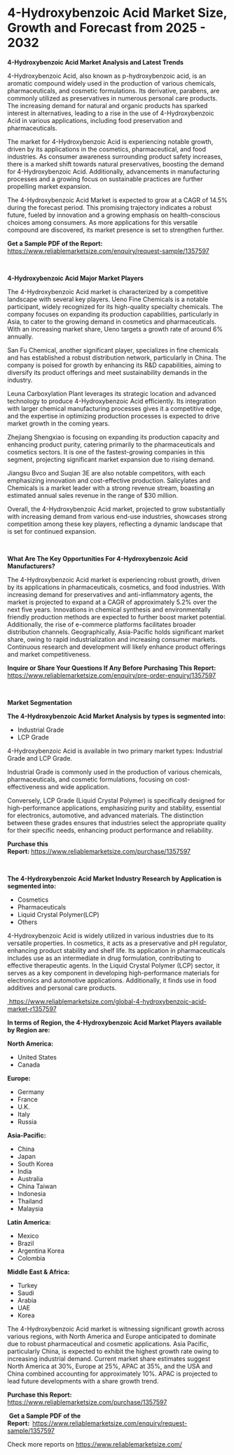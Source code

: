 <p><h1>4-Hydroxybenzoic Acid Market Size, Growth and Forecast from 2025 - 2032</h1></p><p><strong>4-Hydroxybenzoic Acid Market Analysis and Latest Trends</strong></p>
<p><p>4-Hydroxybenzoic Acid, also known as p-hydroxybenzoic acid, is an aromatic compound widely used in the production of various chemicals, pharmaceuticals, and cosmetic formulations. Its derivative, parabens, are commonly utilized as preservatives in numerous personal care products. The increasing demand for natural and organic products has sparked interest in alternatives, leading to a rise in the use of 4-Hydroxybenzoic Acid in various applications, including food preservation and pharmaceuticals.</p><p>The market for 4-Hydroxybenzoic Acid is experiencing notable growth, driven by its applications in the cosmetics, pharmaceutical, and food industries. As consumer awareness surrounding product safety increases, there is a marked shift towards natural preservatives, boosting the demand for 4-Hydroxybenzoic Acid. Additionally, advancements in manufacturing processes and a growing focus on sustainable practices are further propelling market expansion.</p><p>The 4-Hydroxybenzoic Acid Market is expected to grow at a CAGR of 14.5% during the forecast period. This promising trajectory indicates a robust future, fueled by innovation and a growing emphasis on health-conscious choices among consumers. As more applications for this versatile compound are discovered, its market presence is set to strengthen further.</p></p>
<p><strong>Get a Sample PDF of the Report:&nbsp;</strong> <a href="https://www.reliablemarketsize.com/enquiry/request-sample/1357597?utm_campaign=2475&utm_medium=2&utm_source=Github&utm_content=ia&utm_term=02042025&utm_id=4-hydroxybenzoic-acid">https://www.reliablemarketsize.com/enquiry/request-sample/1357597</a></p>
<p>&nbsp;</p>
<p><strong>4-Hydroxybenzoic Acid Major Market Players</strong></p>
<p><p>The 4-Hydroxybenzoic Acid market is characterized by a competitive landscape with several key players. Ueno Fine Chemicals is a notable participant, widely recognized for its high-quality specialty chemicals. The company focuses on expanding its production capabilities, particularly in Asia, to cater to the growing demand in cosmetics and pharmaceuticals. With an increasing market share, Ueno targets a growth rate of around 6% annually.</p><p>San Fu Chemical, another significant player, specializes in fine chemicals and has established a robust distribution network, particularly in China. The company is poised for growth by enhancing its R&D capabilities, aiming to diversify its product offerings and meet sustainability demands in the industry.</p><p>Leuna Carboxylation Plant leverages its strategic location and advanced technology to produce 4-Hydroxybenzoic Acid efficiently. Its integration with larger chemical manufacturing processes gives it a competitive edge, and the expertise in optimizing production processes is expected to drive market growth in the coming years.</p><p>Zhejiang Shengxiao is focusing on expanding its production capacity and enhancing product purity, catering primarily to the pharmaceuticals and cosmetics sectors. It is one of the fastest-growing companies in this segment, projecting significant market expansion due to rising demand.</p><p>Jiangsu Bvco and Suqian 3E are also notable competitors, with each emphasizing innovation and cost-effective production. Salicylates and Chemicals is a market leader with a strong revenue stream, boasting an estimated annual sales revenue in the range of $30 million.</p><p>Overall, the 4-Hydroxybenzoic Acid market, projected to grow substantially with increasing demand from various end-use industries, showcases strong competition among these key players, reflecting a dynamic landscape that is set for continued expansion.</p></p>
<p>&nbsp;</p>
<p><strong>What Are The Key Opportunities For 4-Hydroxybenzoic Acid Manufacturers?</strong></p>
<p><p>The 4-Hydroxybenzoic Acid market is experiencing robust growth, driven by its applications in pharmaceuticals, cosmetics, and food industries. With increasing demand for preservatives and anti-inflammatory agents, the market is projected to expand at a CAGR of approximately 5.2% over the next five years. Innovations in chemical synthesis and environmentally friendly production methods are expected to further boost market potential. Additionally, the rise of e-commerce platforms facilitates broader distribution channels. Geographically, Asia-Pacific holds significant market share, owing to rapid industrialization and increasing consumer markets. Continuous research and development will likely enhance product offerings and market competitiveness.</p></p>
<p><strong>Inquire or Share Your Questions If Any Before Purchasing This Report:</strong> <a href="https://www.reliablemarketsize.com/enquiry/pre-order-enquiry/1357597?utm_campaign=2475&utm_medium=2&utm_source=Github&utm_content=ia&utm_term=02042025&utm_id=4-hydroxybenzoic-acid">https://www.reliablemarketsize.com/enquiry/pre-order-enquiry/1357597</a></p>
<p>&nbsp;</p>
<p><strong>Market Segmentation</strong></p>
<p><strong>The 4-Hydroxybenzoic Acid Market Analysis by types is segmented into:</strong></p>
<p><ul><li>Industrial Grade</li><li>LCP Grade</li></ul></p>
<p><p>4-Hydroxybenzoic Acid is available in two primary market types: Industrial Grade and LCP Grade. </p><p>Industrial Grade is commonly used in the production of various chemicals, pharmaceuticals, and cosmetic formulations, focusing on cost-effectiveness and wide application. </p><p>Conversely, LCP Grade (Liquid Crystal Polymer) is specifically designed for high-performance applications, emphasizing purity and stability, essential for electronics, automotive, and advanced materials. The distinction between these grades ensures that industries select the appropriate quality for their specific needs, enhancing product performance and reliability.</p></p>
<p><strong>Purchase this Report:&nbsp;</strong><a href="https://www.reliablemarketsize.com/purchase/1357597?utm_campaign=2475&utm_medium=2&utm_source=Github&utm_content=ia&utm_term=02042025&utm_id=4-hydroxybenzoic-acid">https://www.reliablemarketsize.com/purchase/1357597</a></p>
<p>&nbsp;</p>
<p><strong>The 4-Hydroxybenzoic Acid Market Industry Research by Application is segmented into:</strong></p>
<p><ul><li>Cosmetics</li><li>Pharmaceuticals</li><li>Liquid Crystal Polymer(LCP)</li><li>Others</li></ul></p>
<p><p>4-Hydroxybenzoic Acid is widely utilized in various industries due to its versatile properties. In cosmetics, it acts as a preservative and pH regulator, enhancing product stability and shelf life. Its application in pharmaceuticals includes use as an intermediate in drug formulation, contributing to effective therapeutic agents. In the Liquid Crystal Polymer (LCP) sector, it serves as a key component in developing high-performance materials for electronics and automotive applications. Additionally, it finds use in food additives and personal care products.</p></p>
<p><a href="https://www.reliablemarketsize.com/global-4-hydroxybenzoic-acid-market-r1357597?utm_campaign=2475&utm_medium=2&utm_source=Github&utm_content=ia&utm_term=02042025&utm_id=4-hydroxybenzoic-acid">&nbsp;https://www.reliablemarketsize.com/global-4-hydroxybenzoic-acid-market-r1357597</a></p>
<p><strong>In terms of Region, the 4-Hydroxybenzoic Acid Market Players available by Region are:</strong></p>
<p>
    <p> <strong> North America: </strong>
        <ul>
            <li>United States</li>
            <li>Canada</li>
        </ul>
        </p> 
    <p> <strong> Europe: </strong>
        <ul>
            <li>Germany</li>
            <li>France</li>
            <li>U.K.</li>
            <li>Italy</li>
            <li>Russia</li>
        </ul>
        </p> 
    <p> <strong> Asia-Pacific: </strong>
        <ul>
            <li>China</li>
            <li>Japan</li>
            <li>South Korea</li>
            <li>India</li>
            <li>Australia</li>
            <li>China Taiwan</li>
            <li>Indonesia</li>
            <li>Thailand</li>
            <li>Malaysia</li>
        </ul>
        </p> 
    <p> <strong> Latin America: </strong>
        <ul>
            <li>Mexico</li>
            <li>Brazil</li>
            <li>Argentina Korea</li>
            <li>Colombia</li>
        </ul>
        </p> 
    <p> <strong> Middle East & Africa: </strong>
        <ul>
            <li>Turkey</li>
            <li>Saudi</li>
            <li>Arabia</li>
            <li>UAE</li>
            <li>Korea</li>
        </ul>
    </p>
    </p>
<p><p>The 4-Hydroxybenzoic Acid market is witnessing significant growth across various regions, with North America and Europe anticipated to dominate due to robust pharmaceutical and cosmetic applications. Asia Pacific, particularly China, is expected to exhibit the highest growth rate owing to increasing industrial demand. Current market share estimates suggest North America at 30%, Europe at 25%, APAC at 35%, and the USA and China combined accounting for approximately 10%. APAC is projected to lead future developments with a share growth trend.</p></p>
<p><strong>Purchase this Report: </strong><a href="https://www.reliablemarketsize.com/purchase/1357597?utm_campaign=2475&utm_medium=2&utm_source=Github&utm_content=ia&utm_term=02042025&utm_id=4-hydroxybenzoic-acid">https://www.reliablemarketsize.com/purchase/1357597</a></p>
<p>&nbsp;<strong>Get a Sample PDF of the Report:&nbsp;&nbsp;</strong><a href="https://www.reliablemarketsize.com/enquiry/request-sample/1357597?utm_campaign=2475&utm_medium=2&utm_source=Github&utm_content=ia&utm_term=02042025&utm_id=4-hydroxybenzoic-acid">https://www.reliablemarketsize.com/enquiry/request-sample/1357597</a></p>
<p><strong></strong></p>
<p>Check more reports on <a href="https://www.reliablemarketsize.com/?utm_campaign=2475&utm_medium=2&utm_source=Github&utm_content=ia&utm_term=02042025&utm_id=4-hydroxybenzoic-acid">https://www.reliablemarketsize.com/</a></p>